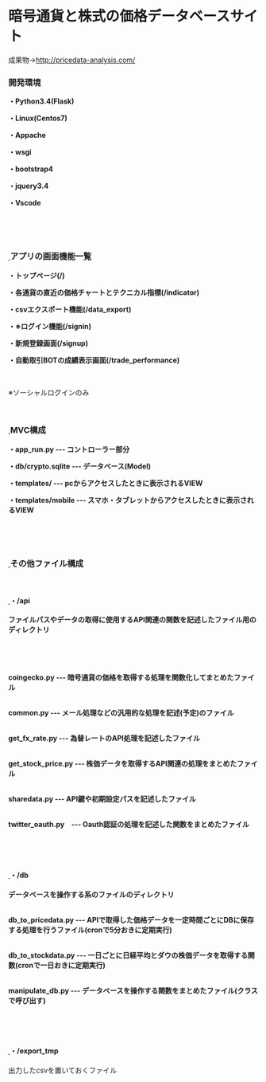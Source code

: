 <h1 dir="auto">暗号通貨と株式の価格データベースサイト</h1>
<p dir="auto"> </p>
<p dir="auto"> </p>

成果物→http://pricedata-analysis.com/
<p dir="auto"> </p>

<h3 dir="auto"><a id="user-content-開発環境" class="anchor" href="#%E9%96%8B%E7%99%BA%E7%92%B0%E5%A2%83" aria-hidden="true"> </a>開発環境</h3>
<p dir="auto"><strong>・Python3.4(Flask)</strong></p>
<p dir="auto"><strong>・Linux(Centos7)</strong></p>
<p dir="auto"><strong>・Appache</strong></p>
<p dir="auto"><strong>・wsgi</strong></p>
<p dir="auto"><strong>・bootstrap4</strong></p>
<p dir="auto"><strong>・jquery3.4</strong></p>
<p dir="auto"><strong>・Vscode</strong></p>
<p dir="auto"> </p>
<p dir="auto"> </p>
<h3 dir="auto"><a id="user-content-アプリの画面機能一覧" class="anchor" href="#%E3%82%A2%E3%83%97%E3%83%AA%E3%81%AE%E7%94%BB%E9%9D%A2%E6%A9%9F%E8%83%BD%E4%B8%80%E8%A6%A7" aria-hidden="true"> </a>アプリの画面機能一覧</h3>
<p dir="auto"><strong>・トップページ(/)</strong></p>
<p dir="auto"><strong>・各通貨の直近の価格チャートとテクニカル指標(/indicator)</strong></p>
<p dir="auto"><strong>・csvエクスポート機能(/data_export)</strong></p>
<p dir="auto"><strong>・※ログイン機能(/signin)</strong></p>
<p dir="auto"><strong>・新規登録画面(/signup)</strong></p>
<p dir="auto"><strong>・自動取引BOTの成績表示画面(/trade_performance)</strong></p>
<p dir="auto"> </p>
<p dir="auto">※ソーシャルログインのみ</p>
<p dir="auto"> </p>
<h3 dir="auto"><a id="user-content-mvc構成" class="anchor" href="#mvc%E6%A7%8B%E6%88%90" aria-hidden="true"> </a>MVC構成</h3>
<p dir="auto"><strong>・app_run.py --- コントローラー部分</strong></p>
<p dir="auto"><strong>・db/crypto.sqlite --- データベース(Model)</strong></p>
<p dir="auto"><strong>・templates/ --- pcからアクセスしたときに表示されるVIEW</strong></p>
<p dir="auto"><strong>・templates/mobile --- スマホ・タブレットからアクセスしたときに表示されるVIEW</strong></p>
<p dir="auto"> </p>
<p dir="auto"> </p>
<h3 dir="auto"><a id="user-content-その他ファイル構成" class="anchor" href="#%E3%81%9D%E3%81%AE%E4%BB%96%E3%83%95%E3%82%A1%E3%82%A4%E3%83%AB%E6%A7%8B%E6%88%90" aria-hidden="true"> </a>その他ファイル構成</h3>
<p dir="auto"> </p>
<h4 dir="auto"><a id="user-content-api" class="anchor" href="#api" aria-hidden="true"> </a><strong>・/api </strong></h4>
<p dir="auto"><strong>ファイルパスやデータの取得に使用するAPI関連の関数を記述したファイル用のディレクトリ</strong></p>
<p dir="auto"> </p>
<p dir="auto"> </p>
<p dir="auto"><strong> coingecko.py --- 暗号通貨の価格を取得する処理を関数化してまとめたファイル</strong></p>
<p dir="auto"><br /><strong> common.py --- メール処理などの汎用的な処理を記述(予定)のファイル</strong></p>
<p dir="auto"><br /><strong> get_fx_rate.py --- 為替レートのAPI処理を記述したファイル</strong></p>
<p dir="auto"><br /><strong> get_stock_price.py --- 株価データを取得するAPI関連の処理をまとめたファイル</strong></p>
<p dir="auto"><br /><strong> sharedata.py --- API鍵や初期設定パスを記述したファイル</strong></p>
<p dir="auto"><br /><strong> twitter_oauth.py　--- Oauth認証の処理を記述した関数をまとめたファイル</strong></p>
<p dir="auto"> </p>
<p dir="auto"> </p>
<h4 dir="auto"><a id="user-content-db" class="anchor" href="#db" aria-hidden="true"> </a>・/db</h4>
<p dir="auto"><strong>データベースを操作する系のファイルのディレクトリ</strong></p>
<p dir="auto"><br /> <strong>db_to_pricedata.py --- APIで取得した価格データを一定時間ごとにDBに保存する処理を行うファイル(cronで5分おきに定期実行)</strong></p>
<p dir="auto"><br /><strong> db_to_stockdata.py --- 一日ごとに日経平均とダウの株価データを取得する関数(cronで一日おきに定期実行)</strong></p>
<p dir="auto"><br /><strong>manipulate_db.py --- データベースを操作する関数をまとめたファイル(クラスで呼び出す)</strong></p>
<p dir="auto"> </p>
<p dir="auto"> </p>
<h4 dir="auto"><a id="user-content-export_tmp" class="anchor" href="#export_tmp" aria-hidden="true"> </a>・/export_tmp</h4>
<p dir="auto">出力したcsvを置いておくファイル</p>
